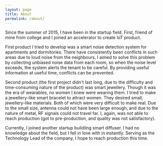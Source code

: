 ```yaml
---
layout: page
title: About
permalink: /about/
---
```


Since the summer of 2015, I have been in the startup field.  First, friend of mine from college and I joined an accelerator to create IoT product.

First product I tried to develop was a smart noise detection system for apartments and dormitories.  There have consistently been conflicts in such areas due to loud noise from the neighbours.  I aimed to solve this problem by collecting unbiased noise data from each room, so when the noise level exceeds, the system alerts the tenant to be careful.  By providing useful information at useful time, conflicts can be prevented.

Second product (the first project didn't last long, due to the difficulty and time-consuming nature of the product) was smart jewellery.  Though it was the era of wearables, no women I knew were wearing them.  I tried to make a jewellery-like smart bracelet to attract women.  They desired small, jewellery-like materials.  Both of which were very difficult to make real.  Due to the small size, antenna could not have been large enough, and due to the nature of metal, RF signals could not travel far.  I, again, was not able to reach production (got to pre-production, and quality was not satisfactory).  

Currently, I joined another startup buildilng smart diffuser.  I had no knowledge about the field, but I fell in love with in instantly.  Serving as the Technology Lead of the company, I hope to reach production this time.  